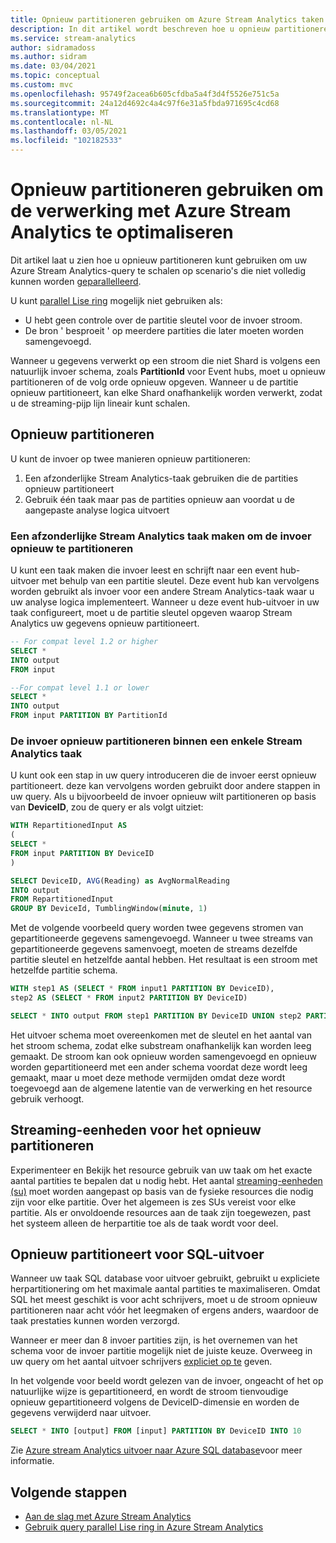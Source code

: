 ```yaml
---
title: Opnieuw partitioneren gebruiken om Azure Stream Analytics taken te optimaliseren
description: In dit artikel wordt beschreven hoe u opnieuw partitioneren gebruikt om Azure Stream Analytics taken te optimaliseren die niet kunnen worden geparallelleerd.
ms.service: stream-analytics
author: sidramadoss
ms.author: sidram
ms.date: 03/04/2021
ms.topic: conceptual
ms.custom: mvc
ms.openlocfilehash: 95749f2acea6b605cfdba5a4f3d4f5526e751c5a
ms.sourcegitcommit: 24a12d4692c4a4c97f6e31a5fbda971695c4cd68
ms.translationtype: MT
ms.contentlocale: nl-NL
ms.lasthandoff: 03/05/2021
ms.locfileid: "102182533"
---
```

# <a name="use-repartitioning-to-optimize-processing-with-azure-stream-analytics"></a>Opnieuw partitioneren gebruiken om de verwerking met Azure Stream Analytics te optimaliseren

Dit artikel laat u zien hoe u opnieuw partitioneren kunt gebruiken om uw Azure Stream Analytics-query te schalen op scenario's die niet volledig kunnen worden [geparallelleerd](stream-analytics-scale-jobs.md).

U kunt [parallel Lise ring](stream-analytics-parallelization.md) mogelijk niet gebruiken als:

* U hebt geen controle over de partitie sleutel voor de invoer stroom.
* De bron ' besproeit ' op meerdere partities die later moeten worden samengevoegd.

Wanneer u gegevens verwerkt op een stroom die niet Shard is volgens een natuurlijk invoer schema, zoals **PartitionId** voor Event hubs, moet u opnieuw partitioneren of de volg orde opnieuw opgeven. Wanneer u de partitie opnieuw partitioneert, kan elke Shard onafhankelijk worden verwerkt, zodat u de streaming-pijp lijn lineair kunt schalen. 

## <a name="how-to-repartition"></a>Opnieuw partitioneren
U kunt de invoer op twee manieren opnieuw partitioneren:
1. Een afzonderlijke Stream Analytics-taak gebruiken die de partities opnieuw partitioneert
2. Gebruik één taak maar pas de partities opnieuw aan voordat u de aangepaste analyse logica uitvoert

### <a name="creating-a-separate-stream-analytics-job-to-repartition-input"></a>Een afzonderlijke Stream Analytics taak maken om de invoer opnieuw te partitioneren
U kunt een taak maken die invoer leest en schrijft naar een event hub-uitvoer met behulp van een partitie sleutel. Deze event hub kan vervolgens worden gebruikt als invoer voor een andere Stream Analytics-taak waar u uw analyse logica implementeert. Wanneer u deze event hub-uitvoer in uw taak configureert, moet u de partitie sleutel opgeven waarop Stream Analytics uw gegevens opnieuw partitioneert. 
```sql
-- For compat level 1.2 or higher
SELECT * 
INTO output
FROM input

--For compat level 1.1 or lower
SELECT *
INTO output
FROM input PARTITION BY PartitionId
```

### <a name="repartition-input-within-a-single-stream-analytics-job"></a>De invoer opnieuw partitioneren binnen een enkele Stream Analytics taak
U kunt ook een stap in uw query introduceren die de invoer eerst opnieuw partitioneert. deze kan vervolgens worden gebruikt door andere stappen in uw query. Als u bijvoorbeeld de invoer opnieuw wilt partitioneren op basis van **DeviceID**, zou de query er als volgt uitziet:
```sql
WITH RepartitionedInput AS 
( 
SELECT * 
FROM input PARTITION BY DeviceID
)

SELECT DeviceID, AVG(Reading) as AvgNormalReading  
INTO output
FROM RepartitionedInput  
GROUP BY DeviceId, TumblingWindow(minute, 1)  
```

Met de volgende voorbeeld query worden twee gegevens stromen van gepartitioneerde gegevens samengevoegd. Wanneer u twee streams van gepartitioneerde gegevens samenvoegt, moeten de streams dezelfde partitie sleutel en hetzelfde aantal hebben. Het resultaat is een stroom met hetzelfde partitie schema.

```sql
WITH step1 AS (SELECT * FROM input1 PARTITION BY DeviceID),
step2 AS (SELECT * FROM input2 PARTITION BY DeviceID)

SELECT * INTO output FROM step1 PARTITION BY DeviceID UNION step2 PARTITION BY DeviceID
```

Het uitvoer schema moet overeenkomen met de sleutel en het aantal van het stroom schema, zodat elke substream onafhankelijk kan worden leeg gemaakt. De stroom kan ook opnieuw worden samengevoegd en opnieuw worden gepartitioneerd met een ander schema voordat deze wordt leeg gemaakt, maar u moet deze methode vermijden omdat deze wordt toegevoegd aan de algemene latentie van de verwerking en het resource gebruik verhoogt.

## <a name="streaming-units-for-repartitions"></a>Streaming-eenheden voor het opnieuw partitioneren

Experimenteer en Bekijk het resource gebruik van uw taak om het exacte aantal partities te bepalen dat u nodig hebt. Het aantal [streaming-eenheden (su)](stream-analytics-streaming-unit-consumption.md) moet worden aangepast op basis van de fysieke resources die nodig zijn voor elke partitie. Over het algemeen is zes SUs vereist voor elke partitie. Als er onvoldoende resources aan de taak zijn toegewezen, past het systeem alleen de herpartitie toe als de taak wordt voor deel.

## <a name="repartitions-for-sql-output"></a>Opnieuw partitioneert voor SQL-uitvoer

Wanneer uw taak SQL database voor uitvoer gebruikt, gebruikt u expliciete herpartitionering om het maximale aantal partities te maximaliseren. Omdat SQL het meest geschikt is voor acht schrijvers, moet u de stroom opnieuw partitioneren naar acht vóór het leegmaken of ergens anders, waardoor de taak prestaties kunnen worden verzorgd. 

Wanneer er meer dan 8 invoer partities zijn, is het overnemen van het schema voor de invoer partitie mogelijk niet de juiste keuze. Overweeg in uw query om het aantal uitvoer schrijvers [expliciet op te](/stream-analytics-query/into-azure-stream-analytics#into-shard-count) geven. 

In het volgende voor beeld wordt gelezen van de invoer, ongeacht of het op natuurlijke wijze is gepartitioneerd, en wordt de stroom tienvoudige opnieuw gepartitioneerd volgens de DeviceID-dimensie en worden de gegevens verwijderd naar uitvoer. 

```sql
SELECT * INTO [output] FROM [input] PARTITION BY DeviceID INTO 10
```

Zie [Azure stream Analytics uitvoer naar Azure SQL database](stream-analytics-sql-output-perf.md)voor meer informatie.


## <a name="next-steps"></a>Volgende stappen

* [Aan de slag met Azure Stream Analytics](stream-analytics-introduction.md)
* [Gebruik query parallel Lise ring in Azure Stream Analytics](stream-analytics-parallelization.md)
